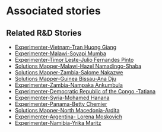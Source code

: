 # Associated stories

<!-- !!DO NOT REMOVE!! start autogenerated hyperlinks -->
## Related R&D Stories
- [Experimenter-Vietnam-Tran Huong Giang](/RnD-Archive/stories/?doc=Experimenters_VNM)
- [Experimenter-Malawi-Soyapi Mumba](/RnD-Archive/stories/?doc=Experimenters_MWI)
- [Experimenter-Timor Leste-Julio Fernandes Pinto](/RnD-Archive/stories/?doc=Experimenters_TLS)
- [Solutions Mapper-Malawi-Hazel Namadingo-Shaba](/RnD-Archive/stories/?doc=SolutionMappers_MWI)
- [Solutions Mapper\-Zambia\-Salome Nakazwe](/RnD-Archive/stories/?doc=SolutionMappers_ZMB)
- [Solutions Mapper-Guinea Bissau-Ana Dju](/RnD-Archive/stories/?doc=SolutionMappers_GNB)
- [Experimenter-Zambia-Nampaka Ankumbula](/RnD-Archive/stories/?doc=Experimenters_ZMB)
- [Experimenter-Democratic Republic of the Congo -Tatiana](/RnD-Archive/stories/?doc=Experimenters_COD)
- [Experimenter-Syria-Mohamed Hanana](/RnD-Archive/stories/?doc=Experimenters_SYR)
- [Experimenter-Panama-Betty Chemier](/RnD-Archive/stories/?doc=Experimenters_PAN)
- [Solutions Mapper-North Macedonia-Ardita](/RnD-Archive/stories/?doc=SolutionMappers_MKD)
- [Experimenter-Argentina- Lorena Moskovich](/RnD-Archive/stories/?doc=Experimenters_ARG)
- [Experimenter-Namibia-Yrika Maritz](/RnD-Archive/stories/?doc=Experimenters_NAM)
<!-- !!DO NOT REMOVE!! end autogenerated hyperlinks -->